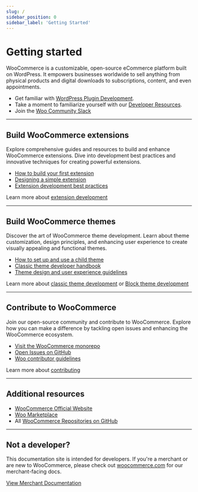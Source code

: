 ```yaml
---
slug: /
sidebar_position: 0
sidebar_label: 'Getting Started'
---
```


# Getting started

WooCommerce is a customizable, open-source eCommerce platform built on WordPress. It empowers businesses worldwide to sell anything from physical products and digital downloads to subscriptions, content, and even appointments.

* Get familiar with [WordPress Plugin Development](https://developer.wordpress.org/plugins/).
* Take a moment to familiarize yourself with our [Developer Resources](https://developer.wordpress.org/plugins/plugin-basics/).
* Join the [Woo Community Slack](https://woo.com/community-slack/)

---

## Build WooCommerce extensions

Explore comprehensive guides and resources to build and enhance WooCommerce extensions. Dive into development best practices and innovative techniques for creating powerful extensions.

* [How to build your first extension](/docs/extensions/getting-started-extensions/building-your-first-extension)
* [Designing a simple extension](/docs/extensions/getting-started-extensions/how-to-design-a-simple-extension)
* [Extension development best practices](/docs/extensions/getting-started-extensions/extension-development-best-practices)

Learn more about [extension development](/docs/category/getting-started)

---

## Build WooCommerce themes

Discover the art of WooCommerce theme development. Learn about theme customization, design principles, and enhancing user experience to create visually appealing and functional themes.

* [How to set up and use a child theme](/docs/theming/theme-development/set-up-a-child-theme)
* [Classic theme developer handbook](/docs/theming/theme-development/classic-theme-developer-handbook)
* [Theme design and user experience guidelines](/docs/theming/theme-development/theme-design-ux-guidelines)

Learn more about [classic theme development](/docs/theming/theme-development/classic-theme-developer-handbook) or [Block theme development](/docs/theming/block-theme-development/theming-woo-blocks)

---

## Contribute to WooCommerce

Join our open-source community and contribute to WooCommerce. Explore how you can make a difference by tackling open issues and enhancing the WooCommerce ecosystem.

* [Visit the WooCommerce monorepo](https://github.com/woocommerce/woocommerce)
* [Open Issues on GitHub](https://github.com/woocommerce/woocommerce/issues)
* [Woo contributor guidelines](/docs/contribution/contributing/)

Learn more about [contributing](/docs/contribution/contributing)

---

## Additional resources

- [WooCommerce Official Website](https://woocommerce.com/)
- [Woo Marketplace](https://woocommerce.com/marketplace)
- All [WooCommerce Repositories on GitHub](https://woocommerce.github.io/)

---

## Not a developer?

This documentation site is intended for developers. If you're a merchant or are new to WooCommerce, please check out [woocommerce.com](https://woocommerce.com/) for our merchant-facing docs.

[View Merchant Documentation](https://woocommerce.com/documentation/)